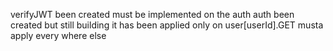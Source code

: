 verifyJWT been created
must be implemented on the auth
auth been created but still building
it has been applied only on user[userId].GET
musta apply every where else